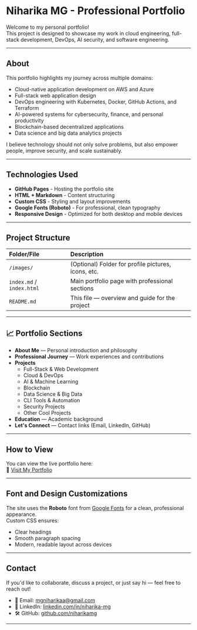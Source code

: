 
# Niharika MG - Professional Portfolio

Welcome to my personal portfolio!  
This project is designed to showcase my work in cloud engineering, full-stack development, DevOps, AI security, and software engineering.

---

## About

This portfolio highlights my journey across multiple domains:
- Cloud-native application development on AWS and Azure
- Full-stack web application design
- DevOps engineering with Kubernetes, Docker, GitHub Actions, and Terraform
- AI-powered systems for cybersecurity, finance, and personal productivity
- Blockchain-based decentralized applications
- Data science and big data analytics projects

I believe technology should not only solve problems, but also empower people, improve security, and scale sustainably.

---

## Technologies Used

- **GitHub Pages** - Hosting the portfolio site
- **HTML + Markdown** - Content structuring
- **Custom CSS** - Styling and layout improvements
- **Google Fonts (Roboto)** - For professional, clean typography
- **Responsive Design** - Optimized for both desktop and mobile devices

---

## Project Structure

| Folder/File | Description |
|:------------|:------------|
| `/images/` | (Optional) Folder for profile pictures, icons, etc. |
| `index.md` / `index.html` | Main portfolio page with professional sections |
| `README.md` | This file — overview and guide for the project |

---

## 📈 Portfolio Sections

- **About Me** — Personal introduction and philosophy
- **Professional Journey** — Work experiences and contributions
- **Projects**
  - Full-Stack & Web Development
  - Cloud & DevOps
  - AI & Machine Learning
  - Blockchain
  - Data Science & Big Data
  - CLI Tools & Automation
  - Security Projects
  - Other Cool Projects
- **Education** — Academic background
- **Let's Connect** — Contact links (Email, LinkedIn, GitHub)

---

## How to View

You can view the live portfolio here:  
🔗 [Visit My Portfolio](https://niharikamg.github.io/portfolio/)

---

## Font and Design Customizations

The site uses the **Roboto** font from [Google Fonts](https://fonts.google.com/specimen/Roboto) for a clean, professional appearance.  
Custom CSS ensures:
- Clear headings
- Smooth paragraph spacing
- Modern, readable layout across devices

---

## Contact

If you'd like to collaborate, discuss a project, or just say hi — feel free to reach out!

- 📧 Email: [mgniharikaa@gmail.com](mailto:mgniharikaa@gmail.com)
- 💼 LinkedIn: [linkedin.com/in/niharika-mg](https://www.linkedin.com/in/niharika-mg)
- 🛠 GitHub: [github.com/niharikamg](https://github.com/niharikamg)

---
